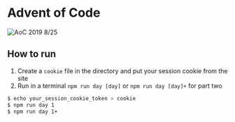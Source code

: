 # Advent of Code
![AoC 2019 8/25](https://img.shields.io/badge/AoC%202019-8%2F25-orange)

## How to run
1. Create a `cookie` file in the directory and put your session cookie from the site
2. Run in a terminal `npm run day [day]` or `npm run day [day]+` for part two

```sh
$ echo your_session_cookie_token > cookie
$ npm run day 1
$ npm run day 1+
```
